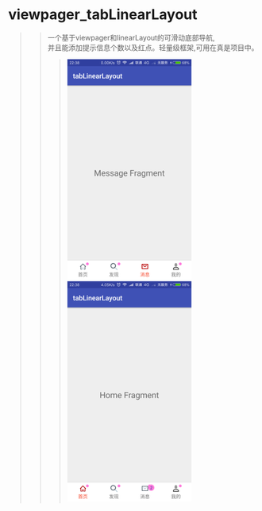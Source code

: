 ﻿# viewpager_tabLinearLayout<br>
>>一个基于viewpager和linearLayout的可滑动底部导航,<br>
>>并且能添加提示信息个数以及红点。轻量级框架,可用在真是项目中。<br>
>>>![image](https://github.com/soft1302/viewpager_tabLinearLayout/blob/master/app/src/main/res/drawable/tab.png)
![image](https://github.com/soft1302/viewpager_tabLinearLayout/blob/master/app/src/main/res/drawable/tab2.png)
